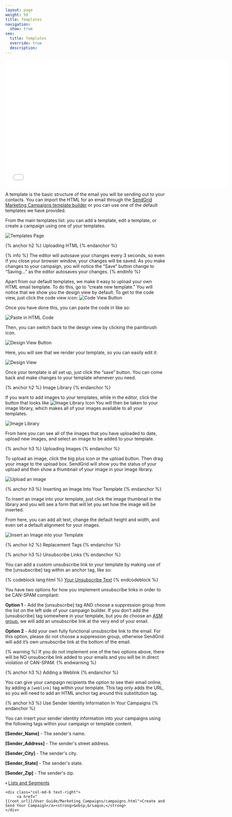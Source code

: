 ```yaml
---
layout: page
weight: 50
title: Templates
navigation:
  show: true
seo:
  title: Templates
  override: true
  description:
---
```


<iframe src="//player.vimeo.com/video/120738522" width="700" height="400" frameborder="0" webkitallowfullscreen mozallowfullscreen allowfullscreen></iframe>

A template is the basic structure of the email you will be sending out to your contacts. You can import the HTML for an
email through the [SendGrid Marketing Campaigns template builder]({{marketing_campaigns_url}}/templates) or you can use one of the default templates we have provided.

From the main templates list: you can add a template, edit a template, or create a campaign using one of your templates.

![]({{root_url}}/images/templates_1.png "Templates Page")

{% anchor h2 %}
Uploading HTML
{% endanchor %}

{% info %}
The editor will autosave your changes every 3 seconds, so even if you close your browser window, your changes will be saved. As you make changes to your campaign, you will notice the “Save” button change to “Saving…” as the editor autosaves your changes.
{% endinfo %}

Apart from our default templates, we make it easy to upload your own HTML email template. To do this, go to “create new template.” You will notice that we show you the design view by default. To get to the code view, just click the code view icon: ![]({{root_url}}/images/templates_2.png "Code View Button")

Once you have done this, you can paste the code in like so:

![]({{root_url}}/images/templates_3.png "Paste in HTML Code")

Then, you can switch back to the design view by clicking the paintbrush icon.

![]({{root_url}}/images/templates_4.png "Design View Button")

Here, you will see that we render your template, so you can easily edit it:

![]({{root_url}}/images/templates_5.png "Design View")

Once your template is all set up, just click the “save” button. You can come back and make changes to your template whenever you need.

{% anchor h2 %}
Image Library
{% endanchor %}

If you want to add images to your templates, while in the editor, click the button that looks like ![]({{root_url}}/images/image_library_icon.png "Image Library Icon")  You will then be taken to your image library,
which makes all of your images available to all your templates.

![]({{root_url}}/images/image_library_2.png "Image Library")

From here you can see all of the images that you have uploaded to date, upload new images, and select an image to be added to your template.

{% anchor h3 %}
Uploading Images
{% endanchor %}

To upload an image, click the big plus icon or the upload button. Then drag your image to the upload box. SendGrid
will show you the status of your upload and then show a thumbnail of your image in your image library.

![]({{root_url}}/images/image_library_3.png "Upload an image")

{% anchor h3 %}
Inserting an Image Into Your Template
{% endanchor %}

To insert an image into your template, just click the image thumbnail in the library and you will see a form that will let you set how the image will be inserted.

From here, you can add  alt text, change the default height and width, and even set a default alignment for your images.

![]({{root_url}}/images/image_library_1.png "Insert an Image into your Template")

{% anchor h2 %}
Replacement Tags
{% endanchor %}

{% anchor h3 %}
Unsubscribe Links
{% endanchor %}

You can add a custom unsubscribe link to your template by making use of the [unsubscribe] tag within an anchor tag, like so:

{% codeblock lang:html %}
<a href="[Unsubscribe]">Your Unsubscribe Text</a>
{% endcodeblock %}

You have two options for how you implement unsubscribe links in order to be CAN-SPAM compliant:

**Option 1** - Add the [unsubscribe] tag AND choose a suppression group from the list on the left side of your campaign
builder. If you don’t add the [unsubscribe] tag somewhere in your template, but you do choose an [ASM group]({{root_url}}/User_Guide/Email_Deliverability/Subscription_Tracking/index.html), we will
add an unsubscribe link at the very end of your email.

**Option 2** - Add your own fully functional unsubscribe link to the email. For this option, please do not choose a suppression group, otherwise SendGrid will add it’s own unsubscribe link at the bottom of the email.

{% warning %}
If you do not implement one of the two options above, there will be NO unsubscribe link added to your emails and you will
be in direct violation of CAN-SPAM.
{% endwarning %}

{% anchor h3 %}
Adding a Weblink
{% endanchor %}

You can give your campaign recipients the option to see their email online, by adding a ```[weblink]``` tag within your template. This tag only adds the URL, so you will need to add an HTML anchor tag around this substitution tag.

{% anchor h3 %}
Use Sender Identity Information In Your Campaigns
{% endanchor %}

You can insert your sender identity information into your campaigns using the following tags within your campaign or template content.

**[Sender_Name]** - The sender's name.

**[Sender_Address]** - The sender's street address.

**[Sender_City]** - The sender's city.

**[Sender_State]** - The sender's state.

**[Sender_Zip]** - The sender's zip.

<div class="row">
    <div class="col-md-6 text-left">
        <strong>&lsaquo;&nbsp;</strong><a href="{{root_url}}/User_Guide/Marketing_Campaigns/lists.html">Lists and Segments</a>
    </div>

    <div class="col-md-6 text-right">
         <a href="{{root_url}}/User_Guide/Marketing_Campaigns/campaigns.html">Create and Send Your Campaign</a><strong>&nbsp;&rsaquo;</strong>
    </div>
</div>
